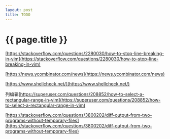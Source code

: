 ```yaml
---
layout: post
title: TODO
---
```

{{ page.title }}
=============

[https://stackoverflow.com/questions/2280030/how-to-stop-line-breaking-in-vim](https://stackoverflow.com/questions/2280030/how-to-stop-line-breaking-in-vim)

[https://news.ycombinator.com/news](https://news.ycombinator.com/news)

[https://www.shellcheck.net/](https://www.shellcheck.net/)

列编辑[https://superuser.com/questions/208852/how-to-select-a-rectangular-range-in-vim](https://superuser.com/questions/208852/how-to-select-a-rectangular-range-in-vim)

[https://stackoverflow.com/questions/3800202/diff-output-from-two-programs-without-temporary-files](https://stackoverflow.com/questions/3800202/diff-output-from-two-programs-without-temporary-files)

